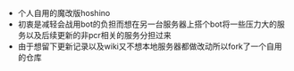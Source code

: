 <!--
 * @Author: your name
 * @Date: 2021-03-02 22:18:32
 * @LastEditTime: 2021-03-02 22:21:02
 * @LastEditors: Please set LastEditors
 * @Description: In User Settings Edit
 * @FilePath: \HoshinoBot\README.md
-->
- 个人自用的魔改版hoshino
- 初衷是减轻会战用bot的负担而想在另一台服务器上搭个bot将一些压力大的服务以及后续更新的非pcr相关的服务分担过来
- 由于想留下更新记录以及wiki又不想本地服务器都做改动所以fork了一个自用的仓库